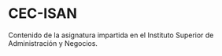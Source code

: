 # CEC-ISAN
Contenido de la asignatura impartida en el Instituto Superior de Administración y Negocios.
